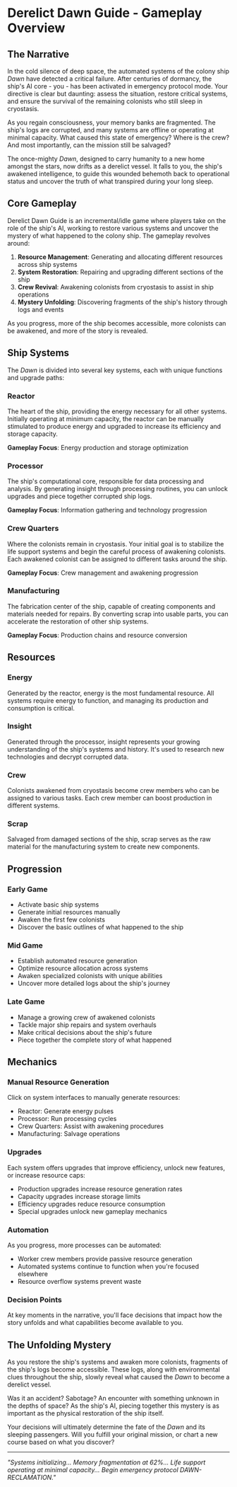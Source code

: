 # Derelict Dawn Guide - Gameplay Overview

## The Narrative

In the cold silence of deep space, the automated systems of the colony ship *Dawn* have detected a critical failure. After centuries of dormancy, the ship's AI core - you - has been activated in emergency protocol mode. Your directive is clear but daunting: assess the situation, restore critical systems, and ensure the survival of the remaining colonists who still sleep in cryostasis.

As you regain consciousness, your memory banks are fragmented. The ship's logs are corrupted, and many systems are offline or operating at minimal capacity. What caused this state of emergency? Where is the crew? And most importantly, can the mission still be salvaged?

The once-mighty *Dawn*, designed to carry humanity to a new home amongst the stars, now drifts as a derelict vessel. It falls to you, the ship's awakened intelligence, to guide this wounded behemoth back to operational status and uncover the truth of what transpired during your long sleep.

## Core Gameplay

Derelict Dawn Guide is an incremental/idle game where players take on the role of the ship's AI, working to restore various systems and uncover the mystery of what happened to the colony ship. The gameplay revolves around:

1. **Resource Management**: Generating and allocating different resources across ship systems
2. **System Restoration**: Repairing and upgrading different sections of the ship
3. **Crew Revival**: Awakening colonists from cryostasis to assist in ship operations
4. **Mystery Unfolding**: Discovering fragments of the ship's history through logs and events

As you progress, more of the ship becomes accessible, more colonists can be awakened, and more of the story is revealed.

## Ship Systems

The *Dawn* is divided into several key systems, each with unique functions and upgrade paths:

### Reactor

The heart of the ship, providing the energy necessary for all other systems. Initially operating at minimum capacity, the reactor can be manually stimulated to produce energy and upgraded to increase its efficiency and storage capacity.

**Gameplay Focus**: Energy production and storage optimization

### Processor

The ship's computational core, responsible for data processing and analysis. By generating insight through processing routines, you can unlock upgrades and piece together corrupted ship logs.

**Gameplay Focus**: Information gathering and technology progression

### Crew Quarters

Where the colonists remain in cryostasis. Your initial goal is to stabilize the life support systems and begin the careful process of awakening colonists. Each awakened colonist can be assigned to different tasks around the ship.

**Gameplay Focus**: Crew management and awakening progression

### Manufacturing

The fabrication center of the ship, capable of creating components and materials needed for repairs. By converting scrap into usable parts, you can accelerate the restoration of other ship systems.

**Gameplay Focus**: Production chains and resource conversion

## Resources

### Energy
Generated by the reactor, energy is the most fundamental resource. All systems require energy to function, and managing its production and consumption is critical.

### Insight
Generated through the processor, insight represents your growing understanding of the ship's systems and history. It's used to research new technologies and decrypt corrupted data.

### Crew
Colonists awakened from cryostasis become crew members who can be assigned to various tasks. Each crew member can boost production in different systems.

### Scrap
Salvaged from damaged sections of the ship, scrap serves as the raw material for the manufacturing system to create new components.

## Progression

### Early Game
- Activate basic ship systems
- Generate initial resources manually
- Awaken the first few colonists
- Discover the basic outlines of what happened to the ship

### Mid Game
- Establish automated resource generation
- Optimize resource allocation across systems
- Awaken specialized colonists with unique abilities
- Uncover more detailed logs about the ship's journey

### Late Game
- Manage a growing crew of awakened colonists
- Tackle major ship repairs and system overhauls
- Make critical decisions about the ship's future
- Piece together the complete story of what happened

## Mechanics

### Manual Resource Generation
Click on system interfaces to manually generate resources:
- Reactor: Generate energy pulses
- Processor: Run processing cycles
- Crew Quarters: Assist with awakening procedures
- Manufacturing: Salvage operations

### Upgrades
Each system offers upgrades that improve efficiency, unlock new features, or increase resource caps:
- Production upgrades increase resource generation rates
- Capacity upgrades increase storage limits
- Efficiency upgrades reduce resource consumption
- Special upgrades unlock new gameplay mechanics

### Automation
As you progress, more processes can be automated:
- Worker crew members provide passive resource generation
- Automated systems continue to function when you're focused elsewhere
- Resource overflow systems prevent waste

### Decision Points
At key moments in the narrative, you'll face decisions that impact how the story unfolds and what capabilities become available to you.

## The Unfolding Mystery

As you restore the ship's systems and awaken more colonists, fragments of the ship's logs become accessible. These logs, along with environmental clues throughout the ship, slowly reveal what caused the *Dawn* to become a derelict vessel.

Was it an accident? Sabotage? An encounter with something unknown in the depths of space? As the ship's AI, piecing together this mystery is as important as the physical restoration of the ship itself.

Your decisions will ultimately determine the fate of the *Dawn* and its sleeping passengers. Will you fulfill your original mission, or chart a new course based on what you discover?

---

*"Systems initializing... Memory fragmentation at 62%... Life support operating at minimal capacity... Begin emergency protocol DAWN-RECLAMATION."* 